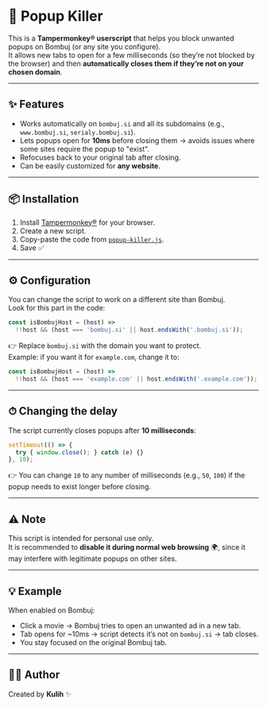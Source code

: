 # 🚀 Popup Killer

This is a **Tampermonkey® userscript** that helps you block unwanted popups on Bombuj (or any site you configure).  
It allows new tabs to open for a few milliseconds (so they’re not blocked by the browser) and then **automatically closes them if they’re not on your chosen domain**.  

---

## ✨ Features
- Works automatically on `bombuj.si` and all its subdomains (e.g., `www.bombuj.si`, `serialy.bombuj.si`).
- Lets popups open for **10ms** before closing them → avoids issues where some sites require the popup to "exist".
- Refocuses back to your original tab after closing.
- Can be easily customized for **any website**.

---

## 📦 Installation
1. Install [Tampermonkey®](https://www.tampermonkey.net/) for your browser.  
2. Create a new script.  
3. Copy-paste the code from [`popup-killer.js`](./popup-killer.js).  
4. Save ✅

---

## ⚙️ Configuration

You can change the script to work on a different site than Bombuj.  
Look for this part in the code:

```javascript
const isBombujHost = (host) =>
  !!host && (host === 'bombuj.si' || host.endsWith('.bombuj.si'));
```

👉 Replace `bombuj.si` with the domain you want to protect.  
Example: if you want it for `example.com`, change it to:

```javascript
const isBombujHost = (host) =>
  !!host && (host === 'example.com' || host.endsWith('.example.com'));
```

---

## ⏱ Changing the delay
The script currently closes popups after **10 milliseconds**:  

```javascript
setTimeout(() => {
  try { window.close(); } catch (e) {}
}, 10);
```

👉 You can change `10` to any number of milliseconds (e.g., `50`, `100`) if the popup needs to exist longer before closing.

---

## ⚠️ Note
This script is intended for personal use only.  
It is recommended to **disable it during normal web browsing** 🌍, since it may interfere with legitimate popups on other sites.

---

## 💡 Example
When enabled on Bombuj:  
- Click a movie → Bombuj tries to open an unwanted ad in a new tab.  
- Tab opens for ~10ms → script detects it’s not on `bombuj.si` → tab closes.  
- You stay focused on the original Bombuj tab.  

---

## 👨‍💻 Author
Created by **Kulih** ✨
